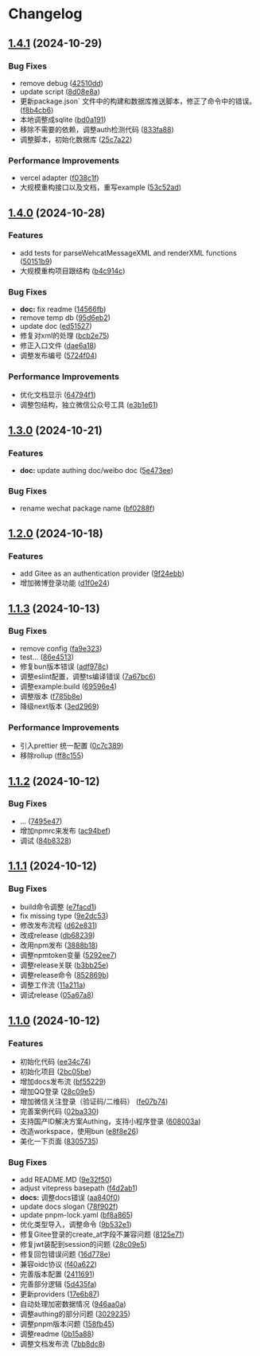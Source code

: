 # Changelog

## [1.4.1](https://github.com/liuhuapiaoyuan/next-auth-oauth/compare/v1.4.0...v1.4.1) (2024-10-29)


### Bug Fixes

* remove debug ([42510dd](https://github.com/liuhuapiaoyuan/next-auth-oauth/commit/42510ddea98d50efed1ba06bcc54ad79cee662a4))
* update script ([8d08e8a](https://github.com/liuhuapiaoyuan/next-auth-oauth/commit/8d08e8ab4f69edf3add0a3a04662cd40f57b93a9))
* 更新package.json` 文件中的构建和数据库推送脚本，修正了命令中的错误。 ([f8b4cb6](https://github.com/liuhuapiaoyuan/next-auth-oauth/commit/f8b4cb600a2b8771858c9fe5e5dad0bd2239e984))
* 本地调整成sqlite ([bd0a191](https://github.com/liuhuapiaoyuan/next-auth-oauth/commit/bd0a1913e9c83a55c84ff56e1d0704abb9e629f5))
* 移除不需要的依赖，调整auth检测代码 ([833fa88](https://github.com/liuhuapiaoyuan/next-auth-oauth/commit/833fa88b6d502040cad145ab00c7e76c8a6992e8))
* 调整脚本，初始化数据库 ([25c7a22](https://github.com/liuhuapiaoyuan/next-auth-oauth/commit/25c7a226ddc400659aee54c089fd8053171b380a))


### Performance Improvements

* vercel adapter ([f038c1f](https://github.com/liuhuapiaoyuan/next-auth-oauth/commit/f038c1fabecef2ac0d1761c12e86988f09ff230e))
* 大规模重构接口以及文档，重写example ([53c52ad](https://github.com/liuhuapiaoyuan/next-auth-oauth/commit/53c52add881a6ec45d8159fad57a66fd32d76ca3))

## [1.4.0](https://github.com/liuhuapiaoyuan/next-auth-oauth/compare/v1.3.0...v1.4.0) (2024-10-28)


### Features

* add tests for parseWehcatMessageXML and renderXML functions ([50151b9](https://github.com/liuhuapiaoyuan/next-auth-oauth/commit/50151b9a22fb0a6fe847af1c2cd9e84b32e586e5))
* 大规模重构项目跟结构 ([b4c914c](https://github.com/liuhuapiaoyuan/next-auth-oauth/commit/b4c914c06f973b74b5f69f7fee845bc8e08573d2))


### Bug Fixes

* **doc:** fix readme ([14566fb](https://github.com/liuhuapiaoyuan/next-auth-oauth/commit/14566fbe43a43025f0be93aa2d91788c6fdf29ed))
* remove temp db ([95d6eb2](https://github.com/liuhuapiaoyuan/next-auth-oauth/commit/95d6eb2efa20db8626262e7b1dc5119400874b14))
* update doc ([ed51527](https://github.com/liuhuapiaoyuan/next-auth-oauth/commit/ed5152755a89c7b33e8e4e69db3c190a34f429e2))
* 修复对xml的处理 ([bcb2e75](https://github.com/liuhuapiaoyuan/next-auth-oauth/commit/bcb2e75610f710d875e2181a232b088ac584b64e))
* 修正入口文件 ([dae6a18](https://github.com/liuhuapiaoyuan/next-auth-oauth/commit/dae6a187c09a4f696f159dc6411e6cce267fb84d))
* 调整发布编号 ([5724f04](https://github.com/liuhuapiaoyuan/next-auth-oauth/commit/5724f0494db08346380de90fa1f7baa266f61614))


### Performance Improvements

* 优化文档显示 ([64794f1](https://github.com/liuhuapiaoyuan/next-auth-oauth/commit/64794f14c09457996c65330c52499b2128aa521f))
* 调整包结构，独立微信公众号工具 ([e3b1e61](https://github.com/liuhuapiaoyuan/next-auth-oauth/commit/e3b1e611e24f4bfad6fbcfa22465cf9c56c635f3))

## [1.3.0](https://github.com/liuhuapiaoyuan/next-auth-oauth/compare/v1.2.0...v1.3.0) (2024-10-21)


### Features

* **doc:** update authing doc/weibo doc ([5e473ee](https://github.com/liuhuapiaoyuan/next-auth-oauth/commit/5e473ee88a35fe8cbad4dd155bb6301a10460885))


### Bug Fixes

* rename wechat package name ([bf0288f](https://github.com/liuhuapiaoyuan/next-auth-oauth/commit/bf0288fe99a3a97f4834466eebde2410d6ad79bb))

## [1.2.0](https://github.com/liuhuapiaoyuan/next-auth-oauth/compare/v1.1.3...v1.2.0) (2024-10-18)


### Features

* add Gitee as an authentication provider ([9f24ebb](https://github.com/liuhuapiaoyuan/next-auth-oauth/commit/9f24ebbe3fca6ed735cd8a1f431e612d623057f4))
* 增加微博登录功能 ([d1f0e24](https://github.com/liuhuapiaoyuan/next-auth-oauth/commit/d1f0e247aa918c5fdfaaadaf67c7978163a2ca00))

## [1.1.3](https://github.com/liuhuapiaoyuan/next-auth-oauth/compare/v1.1.2...v1.1.3) (2024-10-13)


### Bug Fixes

* remove config ([fa9e323](https://github.com/liuhuapiaoyuan/next-auth-oauth/commit/fa9e3239de53aba675053bd1e0dcd7c53fa76fc6))
* test... ([86e4513](https://github.com/liuhuapiaoyuan/next-auth-oauth/commit/86e45137d1e4ad8cd0c3e5b3df00a37e862b8a3e))
* 修复bun版本错误 ([adf978c](https://github.com/liuhuapiaoyuan/next-auth-oauth/commit/adf978c8ef562ff7704060c1637b23313363d415))
* 调整eslint配置，调整ts编译错误 ([7a67bc6](https://github.com/liuhuapiaoyuan/next-auth-oauth/commit/7a67bc60c382a690b144878b584c001934f133ec))
* 调整example:build ([69596e4](https://github.com/liuhuapiaoyuan/next-auth-oauth/commit/69596e4167d295ea689d02b39cc6104da8b5138e))
* 调整版本 ([f785b8e](https://github.com/liuhuapiaoyuan/next-auth-oauth/commit/f785b8e2e51ec9ccf15ff3e63318e8965347bfb6))
* 降级next版本 ([3ed2969](https://github.com/liuhuapiaoyuan/next-auth-oauth/commit/3ed29698aff0e64f39212b80cdbf5d676baa63ae))


### Performance Improvements

* 引入prettier 统一配置 ([0c7c389](https://github.com/liuhuapiaoyuan/next-auth-oauth/commit/0c7c389151fb4211f4d700bfffa17cdf0ef9f766))
* 移除rollup ([ff8c155](https://github.com/liuhuapiaoyuan/next-auth-oauth/commit/ff8c1550b1943381556a53a551866394a610804b))

## [1.1.2](https://github.com/liuhuapiaoyuan/next-auth-oauth/compare/v1.1.1...v1.1.2) (2024-10-12)

### Bug Fixes

- ... ([7495e47](https://github.com/liuhuapiaoyuan/next-auth-oauth/commit/7495e4743526e8ceec17fd4a7a678fe78df8b958))
- 增加npmrc来发布 ([ac94bef](https://github.com/liuhuapiaoyuan/next-auth-oauth/commit/ac94beffb3588537b70866bfced9eaab3bf991f4))
- 调试 ([84b8328](https://github.com/liuhuapiaoyuan/next-auth-oauth/commit/84b8328599787ed807185202c6904d44b339cb88))

## [1.1.1](https://github.com/liuhuapiaoyuan/next-auth-oauth/compare/v1.1.0...v1.1.1) (2024-10-12)

### Bug Fixes

- build命令调整 ([e7facd1](https://github.com/liuhuapiaoyuan/next-auth-oauth/commit/e7facd1a5d5f389e3cd17bde0307c859ba5dcd05))
- fix missing type ([9e2dc53](https://github.com/liuhuapiaoyuan/next-auth-oauth/commit/9e2dc532b2c28d0e942c3f0c4a0d5b8805a9f2e3))
- 修改发布流程 ([d62e831](https://github.com/liuhuapiaoyuan/next-auth-oauth/commit/d62e83171ac753573e095160cc7488947ea45f99))
- 改成release ([db68239](https://github.com/liuhuapiaoyuan/next-auth-oauth/commit/db6823978638ea07d011b03aabcc1b2544da3e17))
- 改用npm发布 ([3888b18](https://github.com/liuhuapiaoyuan/next-auth-oauth/commit/3888b1807f2ad5bcb4cd851b39f334176b285d4d))
- 调整npmtoken变量 ([5292ee7](https://github.com/liuhuapiaoyuan/next-auth-oauth/commit/5292ee7a858f2e7cd405c02b37ed9b1e212e66e2))
- 调整release关联 ([b3bb25e](https://github.com/liuhuapiaoyuan/next-auth-oauth/commit/b3bb25ef0470482dd5b0f5aa34eb372229506694))
- 调整release命令 ([852869b](https://github.com/liuhuapiaoyuan/next-auth-oauth/commit/852869bf7cf44d51c041ff93ea44549a95d8e702))
- 调整工作流 ([11a211a](https://github.com/liuhuapiaoyuan/next-auth-oauth/commit/11a211a5f965c9c1787cae0d50b564af932e7419))
- 调试release ([05a67a8](https://github.com/liuhuapiaoyuan/next-auth-oauth/commit/05a67a83d086c41d31c0e60f9216cd2a093c474c))

## [1.1.0](https://github.com/liuhuapiaoyuan/next-auth-oauth/compare/v1.0.5...v1.1.0) (2024-10-12)

### Features

- 初始化代码 ([ee34c74](https://github.com/liuhuapiaoyuan/next-auth-oauth/commit/ee34c746809e9efdde8fafb9eef15585c8b5e346))
- 初始化项目 ([2bc05be](https://github.com/liuhuapiaoyuan/next-auth-oauth/commit/2bc05be883272c50f69c058755b1655e96819e23))
- 增加docs发布流 ([bf55229](https://github.com/liuhuapiaoyuan/next-auth-oauth/commit/bf5522954d37c04ccf36c8be8d4f37b5e5d427aa))
- 增加QQ登录 ([28c09e5](https://github.com/liuhuapiaoyuan/next-auth-oauth/commit/28c09e56e8ea1435e77c105a2b50ce6ebf44ca21))
- 增加微信关注登录（验证码/二维码） ([fe07b74](https://github.com/liuhuapiaoyuan/next-auth-oauth/commit/fe07b744fcd0dd330841afa4a60aa06553ca4cf1))
- 完善案例代码 ([02ba330](https://github.com/liuhuapiaoyuan/next-auth-oauth/commit/02ba330699734ed72f665a73b64a21b9359333db))
- 支持国产ID解决方案Authing，支持小程序登录 ([608003a](https://github.com/liuhuapiaoyuan/next-auth-oauth/commit/608003ae4e47fc876764b60ad3e52b365b736511))
- 改造workspace，使用bun ([e8f8e26](https://github.com/liuhuapiaoyuan/next-auth-oauth/commit/e8f8e26010e26c825db936b7f9bb3127a62f25c5))
- 美化一下页面 ([8305735](https://github.com/liuhuapiaoyuan/next-auth-oauth/commit/83057357ea2feab6a0be9ebcb4ff6ec261dbf3e4))

### Bug Fixes

- add README.MD ([9e32f50](https://github.com/liuhuapiaoyuan/next-auth-oauth/commit/9e32f504f5c4b641fd03cc8effaa842769931924))
- adjust vitepress basepath ([f4d2ab1](https://github.com/liuhuapiaoyuan/next-auth-oauth/commit/f4d2ab1218f40c7b9dc79acf47e256e1c584f6b6))
- **docs:** 调整docs错误 ([aa840f0](https://github.com/liuhuapiaoyuan/next-auth-oauth/commit/aa840f096e970a34a6287c7192047853753bde8d))
- update docs slogan ([78f902f](https://github.com/liuhuapiaoyuan/next-auth-oauth/commit/78f902f4db00abe9fd950bdb1a8eadf5e6b4c2ce))
- update pnpm-lock.yaml ([bf8a865](https://github.com/liuhuapiaoyuan/next-auth-oauth/commit/bf8a86575ce5cbf44e19f1786e74947ada78b540))
- 优化类型导入，调整命令 ([9b532e1](https://github.com/liuhuapiaoyuan/next-auth-oauth/commit/9b532e13e3d8f06ab5a78cd7683f1dff43de2a30))
- 修复Gitee登录的create_at字段不兼容问题 ([8125e71](https://github.com/liuhuapiaoyuan/next-auth-oauth/commit/8125e719b3103df04781dcf9039cc5e5f96e2a5b))
- 修复jwt装配到session的问题 ([28c09e5](https://github.com/liuhuapiaoyuan/next-auth-oauth/commit/28c09e56e8ea1435e77c105a2b50ce6ebf44ca21))
- 修复回包错误问题 ([16d778e](https://github.com/liuhuapiaoyuan/next-auth-oauth/commit/16d778ed1d1eeda8864ad791d626b89dc6f77eda))
- 兼容oidc协议 ([f40a622](https://github.com/liuhuapiaoyuan/next-auth-oauth/commit/f40a622917a21998f9c94ad492fea0d2e47d97ff))
- 完善版本配置 ([2411691](https://github.com/liuhuapiaoyuan/next-auth-oauth/commit/24116913977f81a77f5cedde70d7b6d0ee2e2a3b))
- 完善部分逻辑 ([5d435fa](https://github.com/liuhuapiaoyuan/next-auth-oauth/commit/5d435fae992c13f7b7ab18e2ace2839203e7ceb2))
- 更新providers ([17e6b87](https://github.com/liuhuapiaoyuan/next-auth-oauth/commit/17e6b8731ed527063e9b1eb6b94e3e04798ea8f8))
- 自动处理加密数据情况 ([946aa0a](https://github.com/liuhuapiaoyuan/next-auth-oauth/commit/946aa0aabbd9efb223d130078ea9a403afe11fc6))
- 调整authing的部分问题 ([3029235](https://github.com/liuhuapiaoyuan/next-auth-oauth/commit/3029235a576c0d94b0dd582e2c9d83bdadc5b627))
- 调整pnpm版本问题 ([158fb45](https://github.com/liuhuapiaoyuan/next-auth-oauth/commit/158fb4590349b2ccb8c4fb0536c0c8a044d8924c))
- 调整readme ([0b15a88](https://github.com/liuhuapiaoyuan/next-auth-oauth/commit/0b15a88bfbca566800400d53474e30aec6a0a272))
- 调整文档发布流 ([7bb8dc8](https://github.com/liuhuapiaoyuan/next-auth-oauth/commit/7bb8dc81507646e4366064b31f9aa2f730219f63))
